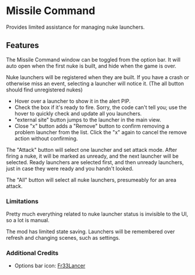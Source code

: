 # Missile Command

Provides limited assistance for managing nuke launchers.

## Features

The Missile Command window can be toggled from the option bar.  It will auto open when the first nuke is built, and hide when the game is over.

Nuke launchers will be registered when they are built.  If you have a crash or otherwise miss an event, selecting a launcher will notice it.  (The all button should find unregistered nukes)

- Hover over a launcher to show it in the alert PIP.
- Check the box if it's ready to fire.  Sorry, the code can't tell you; use the hover to quickly check and update all you launchers.
- "external site" button jumps to the launcher in the main view.
- Close "x" button adds a "Remove" button to confirm removing a problem launcher from the list.  Click the "x" again to cancel the remove action without confirming.

The "Attack" button will select one launcher and set attack mode. After firing a nuke, it will be marked as unready, and the next launcher will be selected.  Ready launchers are selected first, and then unready launchers, just in case they were ready and you handn't looked.

The "All" button will select all nuke launchers, presumeably for an area attack.

### Limitations

Pretty much everything related to nuke launcher status is invisible to the UI, so a lot is manual.

The mod has limited state saving.  Launchers will be remembered over refresh and changing scenes, such as settings.

### Additional Credits

- Options bar icon: [Fr33Lancer](https://forums.uberent.com/members/fr33lancer.1947523/)
